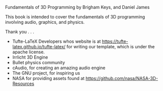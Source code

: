 Fundamentals of 3D Programming by Brigham Keys, and Daniel James

This book is intended to cover the fundamentals of 3D programming involving audio, graphics, and physics.

Thank you . . .
- Tufte-LaTeX Developers whos website is at https://tufte-latex.github.io/tufte-latex/ for writing our template, which is under the apache license.
- Irrlicht 3D Engine
- Bullet physics community
- cAudio, for creating an amazing audio engine
- The GNU project, for inspiring us
- NASA for providing assets found at https://github.com/nasa/NASA-3D-Resources
